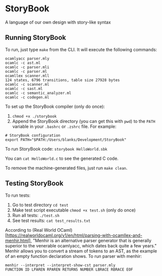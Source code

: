 # StoryBook
A language of our own design with story-like syntax

## Running StoryBook

To run, just type `make` from the CLI. It will execute the following commands:
```
ocamlyacc parser.mly
ocamlc -c ast.ml
ocamlc -c parser.mli
ocamlc -c parser.ml
ocamllex scanner.mll
124 states, 6796 transitions, table size 27928 bytes
ocamlc -c scanner.ml
ocamlc -c sast.ml
ocamlc -c semantic_analyzer.ml
ocamlc -c codegen.ml
```

To set up the StoryBook compiler (only do once):

1. `chmod +x ./storybook`
2. Append the StoryBook directory (you can get this with `pwd`) to the `PATH` variable in your `.bashrc` or `.zshrc` file. For example:
```
# StoryBook configuration
export PATH="$PATH:/Users/blanks/Development/StoryBook"
```

To run StoryBook code: `storybook HelloWorld.sbk`

You can `cat HelloWorld.c` to see the generated C code.

To remove the machine-generated files, just run `make clean`.

## Testing StoryBook

To run tests:

1. Go to test directory `cd test`
2. Make test script executable `chmod +x test.sh` (only do once)
3. Run all tests: `./test.sh`
4. See test results: `cat test_results.txt`

According to (Real World OCaml)[https://realworldocaml.org/v1/en/html/parsing-with-ocamllex-and-menhir.html], "Menhir is an alternative parser generator that is generally superior to the venerable ocamlyacc, which dates back quite a few years." Menhir allows you to convert a stream of tokens to an AST, as the example of an empty function declaration shows.
To run parser with menhir:
```
menhir --interpret --interpret-show-cst parser.mly
FUNCTION ID LPAREN RPAREN RETURNS NUMBER LBRACE RBRACE EOF
```
